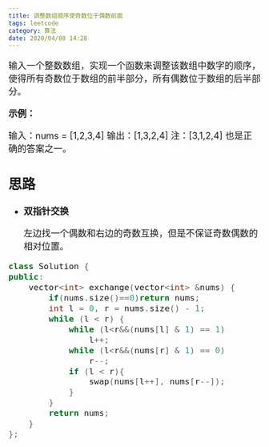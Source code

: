 ```yaml
---
title: 调整数组顺序使奇数位于偶数前面
tags: leetcode
category: 算法
date: 2020/04/08 14:28
---
```


<font size=4>

输入一个整数数组，实现一个函数来调整该数组中数字的顺序，使得所有奇数位于数组的前半部分，所有偶数位于数组的后半部分。

 

**示例：**

输入：nums = [1,2,3,4]
输出：[1,3,2,4] 
注：[3,1,2,4] 也是正确的答案之一。

## 思路

- **双指针交换**

  左边找一个偶数和右边的奇数互换，但是不保证奇数偶数的相对位置。

```c++
class Solution {
public:
    vector<int> exchange(vector<int> &nums) {
        if(nums.size()==0)return nums;
        int l = 0, r = nums.size() - 1;
        while (l < r) {
            while (l<r&&(nums[l] & 1) == 1)
                l++;
            while (l<r&&(nums[r] & 1) == 0)
                r--;
            if (l < r){
                swap(nums[l++], nums[r--]);
            }
        }
        return nums;
    }
};
```